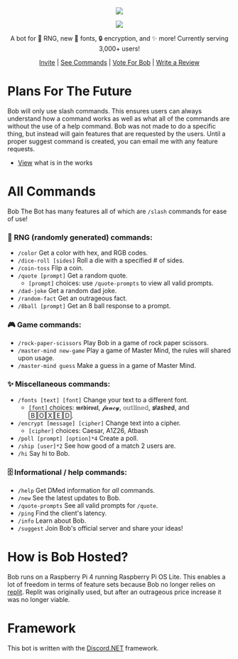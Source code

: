 <div align="center">
    <img src="https://cdn.discordapp.com/app-icons/705680059809398804/299eecd0b113960b0b8109908b9347ca.png?size=128">
<p>
    <img src="https://skillicons.dev/icons?i=cs,net,raspberrypi,discord">
<p>
<p>A bot for 🎲 RNG, new 📜 fonts, 🔒 encryption, and ✨ more! Currently serving 3,000+ users!</p>
<a href="https://discord.com/oauth2/authorize?client_id=705680059809398804&permissions=1110719392886&scope=bot%20applications.commands">Invite</a>
<span>|
<a href="https://github.com/Quantam-Studios/BobTheBot#all-commands">See Commands</a>
<span>|
<a href="https://top.gg/bot/705680059809398804/vote">Vote For Bob</a>
<span>|
<a href="https://top.gg/bot/705680059809398804">Write a Review</a>

</div>

# Plans For The Future
Bob will only use slash commands. This ensures users can always understand how a command works as well as what all of the commands are without the use of a help command.
Bob was not made to do a specific thing, but instead will gain features that are requested by the users. Until a proper suggest command is created, you can email me with any feature requests.
- [View](https://github.com/users/Quantam-Studios/projects/3) what is in the works

# All Commands
Bob The Bot has many features all of which are `/slash` commands for ease of use!

### 🎲 RNG (randomly generated) commands: 
- `/color` Get a color with hex, and RGB codes.
- `/dice-roll [sides]` Roll a die with a specified # of sides.
- `/coin-toss` Flip a coin.
- `/quote [prompt]` Get a random quote.
    - `[prompt]` choices: use `/quote-prompts` to view all valid prompts.
- `/dad-joke` Get a random dad joke.
- `/random-fact` Get an outrageous fact.
- `/8ball [prompt]` Get an 8 ball response to a prompt. 

### 🎮 Game commands:
- `/rock-paper-scissors` Play Bob in a game of rock paper scissors.
- `/master-mind new-game` Play a game of Master Mind, the rules will shared upon usage.
- `/master-mind guess` Make a guess in a game of Master Mind.

### ✨ Miscellaneous commands: 
- `/fonts [text] [font]` Change your text to a different font.
    - `[font]` choices: 𝖒𝖊𝖉𝖎𝖊𝖛𝖆𝖑, 𝓯𝓪𝓷𝓬𝔂, 𝕠𝕦𝕥𝕝𝕚𝕟𝕖𝕕, s̷l̷̷a̷s̷h̷e̷d̷, and 🄱🄾🅇🄴🄳.
- `/encrypt [message] [cipher]` Change text into a cipher.
    - `[cipher]` choices: Caesar, A1Z26, Atbash
- `/poll [prompt] [option]*4` Create a poll.
- `/ship [user]*2` See how good of a match 2 users are.
- `/hi` Say hi to Bob.

### 🗄️ Informational / help commands:
- `/help` Get DMed information for *all* commands.
- `/new` See the latest updates to Bob.
- `/quote-prompts` See all valid prompts for `/quote`.
- `/ping` Find the client's latency.
- `/info` Learn about Bob.
- `/suggest` Join Bob's official server and share your ideas!

# How is Bob Hosted?
Bob runs on a Raspberry Pi 4 running Raspberry Pi OS Lite. This enables a lot of freedom in terms of feature sets because Bob no longer relies on [replit](replit.com). Replit was originally used, but after an outrageous price increase it was no longer viable.

# Framework
This bot is written with the [Discord.NET](https://github.com/discord-net/Discord.Net) framework.

